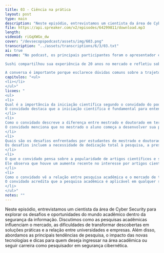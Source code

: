 ```yaml
---
title: 03 - Ciência na prática
layout: post
type: main
description: "Neste episódio, entrevistamos um cientista da área de Cyber Security para explorar os desafios e oportunidades do mundo acadêmico dentro da segurança da informação. Discutimos como as pesquisas acadêmicas influenciam o mercado, as dificuldades de transformar descobertas em soluções práticas e a relação entre universidades e empresas. Além disso, abordamos as principais tendências de pesquisa, o impacto das novas tecnologias e dicas para quem deseja ingressar na área acadêmica ou seguir carreira como pesquisador em segurança cibernética."
file: https://api.spreaker.com/v2/episodes/64299811/download.mp3
length: 
videoid: riGqXWGo_dw
cover: "/devsecopspodcast/assets/img/603.png"
transcription: "../assets/transcriptions/6/3/03.txt"
ai: true
resumo: "No podcast, os principais participantes foram o apresentador e o convidado, conhecido como Sushi. A discussão girou em torno da iniciação científica, a importância da pesquisa acadêmica e as diferenças entre mestrado e doutorado, especialmente na área de segurança da informação. O episódio ocorreu em 3 de fevereiro, com a publicação prevista para 5 de fevereiro de 2023.

Sushi compartilhou sua experiência de 20 anos no mercado e refletiu sobre a relevância dos artigos científicos, destacando que, embora a iniciação científica possa parecer desinteressante no início, ela é fundamental para o desenvolvimento profissional. Ele também abordou a dificuldade de encontrar linhas de pesquisa que se alinhem com os interesses pessoais dos estudantes e a importância de se envolver em ambientes acadêmicos que ofereçam suporte.

A conversa é importante porque esclarece dúvidas comuns sobre a trajetória acadêmica e profissional, além de destacar a aplicabilidade da pesquisa em diversas áreas, especialmente em tecnologia e segurança. Essa troca de experiências pode ajudar novos pesquisadores a entenderem melhor o caminho a seguir em suas carreiras."
capitulos: "<ul>
<li></li>
</ul>"
licoes: "
<ul>
<li>
Qual é a importância da iniciação científica segundo o convidado do podcast?
O convidado destaca que a iniciação científica é fundamental para entender a importância de um artigo científico e como ele pode contribuir para a pesquisa e a resolução de problemas, além de ser uma experiência valiosa para quem está começando na área.
</li>
<li>
Como o convidado descreve a diferença entre mestrado e doutorado em termos de pesquisa?
O convidado menciona que no mestrado o aluno começa a desenvolver sua pesquisa e pode trabalhar em áreas relacionadas, enquanto no doutorado, a pesquisa é mais avançada e o aluno já possui uma base sólida, o que facilita o processo.
</li>
<li>
Quais são os desafios enfrentados por estudantes de mestrado e doutorado mencionados no podcast?
Os desafios incluem a necessidade de dedicação total à pesquisa, a pressão para publicar em fóruns acadêmicos reconhecidos e a dificuldade de equilibrar trabalho e estudos, especialmente no mestrado, onde é recomendado não ter vínculos empregatícios.
</li>
<li>
O que o convidado pensa sobre a popularidade de artigos científicos e sua leitura na área técnica?
Ele observa que houve um aumento recente no interesse por artigos científicos, especialmente em áreas técnicas, mas acredita que o tema ainda é pouco debatido e que é importante discutir a leitura e a compreensão desses artigos.
</li>
<li>
Como o convidado vê a relação entre pesquisa acadêmica e o mercado de trabalho?
O convidado acredita que a pesquisa acadêmica é aplicável em qualquer setor e que, à medida que as pessoas conhecem mais sobre tecnologia, elas tendem a se identificar com áreas que podem ser tanto acadêmicas quanto profissionais, refletindo uma dinâmica de mercado mais ampla.
</li>
</ul>"
notes: ""
---
```


Neste episódio, entrevistamos um cientista da área de Cyber Security para explorar os desafios e oportunidades do mundo acadêmico dentro da segurança da informação. Discutimos como as pesquisas acadêmicas influenciam o mercado, as dificuldades de transformar descobertas em soluções práticas e a relação entre universidades e empresas. Além disso, abordamos as principais tendências de pesquisa, o impacto das novas tecnologias e dicas para quem deseja ingressar na área acadêmica ou seguir carreira como pesquisador em segurança cibernética.